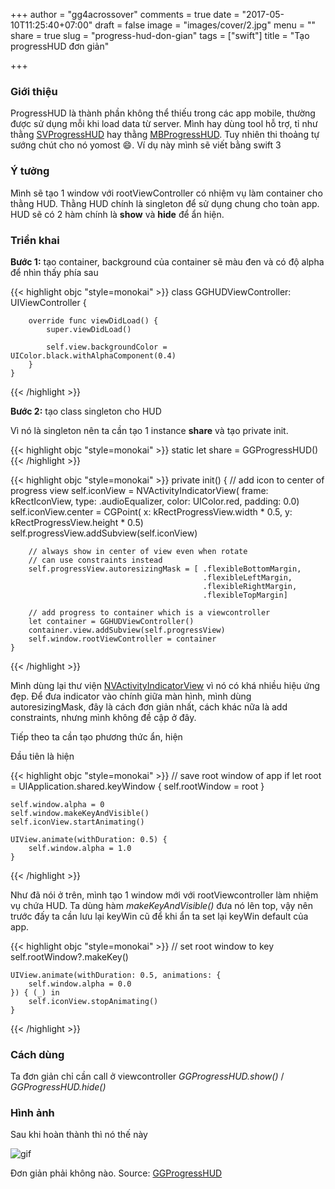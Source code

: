 +++
author = "gg4acrossover"
comments = true
date = "2017-05-10T11:25:40+07:00"
draft = false
image = "images/cover/2.jpg"
menu = ""
share = true
slug = "progress-hud-don-gian"
tags = ["swift"]
title = "Tạo progressHUD đơn giản"

+++

### Giới thiệu

ProgressHUD là thành phần không thể thiếu trong các app mobile, thường được sử dụng mỗi khi load data từ server.
Mình hay dùng tool hỗ trợ, tỉ như thằng [SVProgressHUD](https://github.com/SVProgressHUD/SVProgressHUD) hay thằng [MBProgressHUD](https://github.com/jdg/MBProgressHUD). Tuy nhiên thi thoảng tự sướng chút cho nó yomost :smile:. Ví dụ này mình sẽ viết bằng swift 3

### Ý tưởng

Mình sẽ tạo 1 window với rootViewController có nhiệm vụ làm container cho thằng HUD. Thằng HUD chính là singleton để sử dụng chung cho toàn app.
HUD sẽ có 2 hàm chính là **show** và **hide** để ẩn hiện.

### Triển khai

**Bước 1:** tạo container, background của container sẽ màu đen và có độ alpha để nhìn thấy phía sau

{{< highlight objc "style=monokai" >}}
	class GGHUDViewController: UIViewController {

	    override func viewDidLoad() {
	        super.viewDidLoad()

	        self.view.backgroundColor = UIColor.black.withAlphaComponent(0.4)
	    }
	}
{{< /highlight >}}

**Bước 2:** tạo class singleton cho HUD

Vì nó là singleton nên ta cần tạo 1 instance **share** và tạo private init.

{{< highlight objc "style=monokai" >}}
static let share = GGProgressHUD()
{{< /highlight >}}

{{< highlight objc "style=monokai" >}}
    private init() {
        // add icon to center of progress view
        self.iconView = NVActivityIndicatorView( frame: kRectIconView,
                                                 type: .audioEqualizer,
                                                 color: UIColor.red,
                                                 padding: 0.0)
        self.iconView.center = CGPoint( x: kRectProgressView.width * 0.5,
                                        y: kRectProgressView.height * 0.5)
        self.progressView.addSubview(self.iconView)
        
        // always show in center of view even when rotate
        // can use constraints instead
        self.progressView.autoresizingMask = [ .flexibleBottomMargin,
                                               .flexibleLeftMargin,
                                               .flexibleRightMargin,
                                               .flexibleTopMargin]
        
        // add progress to container which is a viewcontroller
        let container = GGHUDViewController()
        container.view.addSubview(self.progressView)
        self.window.rootViewController = container
    }
{{< /highlight >}}

Mình dùng lại thư viện [NVActivityIndicatorView](https://github.com/ninjaprox/NVActivityIndicatorView) vì nó có khá nhiều hiệu ứng đẹp. Để đưa indicator vào chính giữa màn hình, mình dùng autoresizingMask, đây là cách đơn giản nhất, cách khác nữa là add constraints, nhưng mình không đề cập ở đây.

Tiếp theo ta cần tạo phương thức ẩn, hiện

Đầu tiên là hiện

{{< highlight objc "style=monokai" >}}
    // save root window of app
    if let root = UIApplication.shared.keyWindow {
        self.rootWindow = root
    }
    
    self.window.alpha = 0
    self.window.makeKeyAndVisible()
    self.iconView.startAnimating()
    
    UIView.animate(withDuration: 0.5) {
        self.window.alpha = 1.0
    }
{{< /highlight >}}

Như đã nói ở trên, mình tạo 1 window mới với rootViewcontroller làm nhiệm vụ chứa HUD. Ta dùng hàm *makeKeyAndVisible()* đưa nó lên top, vậy nên trước đấy ta cần lưu lại keyWin cũ để khi ẩn ta set lại keyWin default của app.

{{< highlight objc "style=monokai" >}}
    // set root window to key
    self.rootWindow?.makeKey()
    
    UIView.animate(withDuration: 0.5, animations: {
        self.window.alpha = 0.0
    }) { (_) in
        self.iconView.stopAnimating()
    }
{{< /highlight >}}

### Cách dùng

Ta đơn giản chỉ cần call ở viewcontroller *GGProgressHUD.show()* / *GGProgressHUD.hide()*

### Hình ảnh

Sau khi hoàn thành thì nó thế này

![gif](https://media.giphy.com/media/l4FGJYdxiYXx3Y7Nm/giphy.gif)

Đơn giản phải không nào.
Source: [GGProgressHUD](https://github.com/gg4acrossover/swiftForFun/tree/master/%20Project%2002%20-%20GGProgressHUD)












